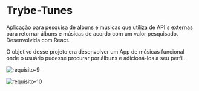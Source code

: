 # Trybe-Tunes
Aplicação para pesquisa de álbuns e músicas que utiliza de API's externas para retornar álbuns e músicas de acordo com um valor pesquisado. Desenvolvida com React.

O objetivo desse projeto era desenvolver um App de músicas funcional onde o usuário pudesse procurar por álbuns e adicioná-los a seu perfil.

![requisito-9](images/requisito9.gif)

![requisito-10](images/requisito10.gif)
